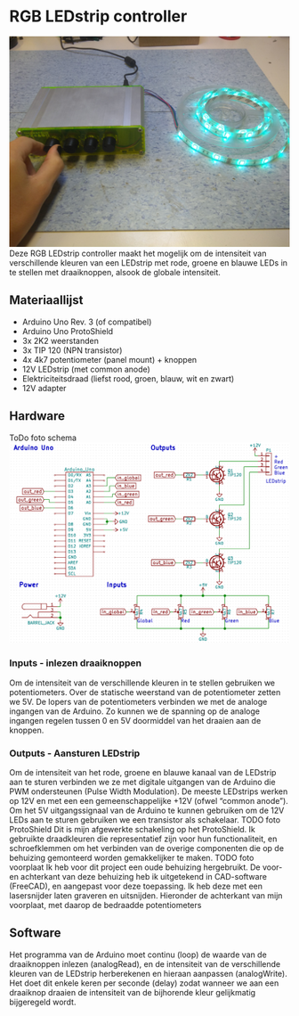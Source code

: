 # RGB LEDstrip controller
![finished product](./images/IMG_20180923_121748184.jpg "Logo Title Text 1")
Deze RGB LEDstrip controller maakt het mogelijk om de intensiteit van verschillende kleuren van een LEDstrip met rode, groene en blauwe LEDs in te stellen met draaiknoppen, alsook de globale intensiteit.
## Materiaallijst
* Arduino Uno Rev. 3 (of compatibel)
* Arduino Uno ProtoShield
* 3x 2K2 weerstanden
* 3x TIP 120 (NPN transistor)
* 4x 4k7 potentiometer (panel mount) + knoppen
* 12V LEDstrip (met common anode)
* Elektriciteitsdraad (liefst rood, groen, blauw, wit en zwart)
* 12V adapter

## Hardware
ToDo foto schema
![elektronisch schema](./images/schema3.png "schema")
### Inputs - inlezen draaiknoppen
Om de intensiteit van de verschillende kleuren in te stellen gebruiken we potentiometers. Over de statische weerstand van de potentiometer zetten we 5V. De lopers van de potentiometers verbinden we met de analoge ingangen van de Arduino. Zo kunnen we de spanning op de analoge ingangen regelen tussen 0 en 5V doormiddel van het draaien aan de knoppen.

### Outputs - Aansturen LEDstrip
Om de intensiteit van het rode, groene en blauwe kanaal van de LEDstrip aan te sturen verbinden we ze met digitale uitgangen van de Arduino die PWM ondersteunen (Pulse Width Modulation). De meeste LEDstrips werken op 12V en met een een gemeenschappelijke +12V (ofwel “common anode”). Om het 5V uitgangssignaal van de Arduino te kunnen gebruiken om de 12V LEDs aan te sturen gebruiken we een transistor als schakelaar.
TODO foto ProtoShield
Dit is mijn afgewerkte schakeling op het ProtoShield. Ik gebruikte draadkleuren die representatief zijn voor hun functionaliteit, en schroefklemmen om het verbinden van de overige componenten die op de behuizing gemonteerd worden gemakkelijker te maken.
TODO foto voorplaat
Ik heb voor dit project een oude behuizing hergebruikt. De voor- en achterkant van deze behuizing heb ik uitgetekend in CAD-software (FreeCAD), en aangepast voor deze toepassing. Ik heb deze met een lasersnijder laten graveren en uitsnijden. Hieronder de achterkant van mijn voorplaat, met daarop de bedraadde potentiometers
## Software
Het programma van de Arduino moet continu (loop) de waarde van de draaiknoppen inlezen (analogRead), en de intensiteit van de verschillende kleuren van de LEDstrip herberekenen en hieraan aanpassen (analogWrite). Het doet dit enkele keren per seconde (delay) zodat wanneer we aan een draaiknop draaien de intensiteit van de bijhorende kleur gelijkmatig bijgeregeld wordt.

